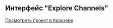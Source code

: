 ## Интерфейс "Explore Channels"

[Посмотреть проект в браузере](https://krutko77.github.io/project-10-react/)


